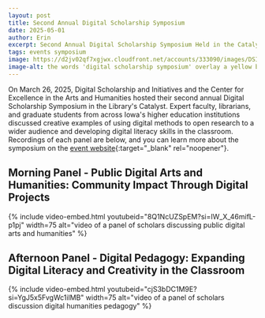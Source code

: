 ```yaml
---
layout: post
title: Second Annual Digital Scholarship Symposium
date: 2025-05-01
author: Erin
excerpt: Second Annual Digital Scholarship Symposium Held in the Catalyst
tags: events symposium
image: https://d2jv02qf7xgjwx.cloudfront.net/accounts/333090/images/DSI_Symposium_Square_2025.jpg
image-alt: the words 'digital scholarship symposium' overlay a yellow background
---
```


On March 26, 2025, Digital Scholarship and Initiatives and the Center for Excellence in the Arts and Humanities hosted their second annual Digital Scholarship Symposium in the Library's Catalyst. Expert faculty, librarians, and graduate students from across Iowa's higher education institutions discussed creative examples of using digital methods to open research to a wider audience and developing digital literacy skills in the classroom. Recordings of each panel are below, and you can learn more about the symposium on the [event website](https://instr.iastate.libguides.com/DSSymposium){:target="_blank" rel="noopener"}.

## Morning Panel - Public Digital Arts and Humanities: Community Impact Through Digital Projects
{% include video-embed.html youtubeid="8Q1NcUZSpEM?si=IW_X_46mifL-p1pj" width=75 alt="video of a panel of scholars discussing public digital arts and humanities" %}

## Afternoon Panel - Digital Pedagogy: Expanding Digital Literacy and Creativity in the Classroom
{% include video-embed.html youtubeid="cjS3bDC1M9E?si=YgJ5x5FvgWc1ilMB" width=75 alt="video of a panel of scholars discussion digital humanities pedagogy" %}